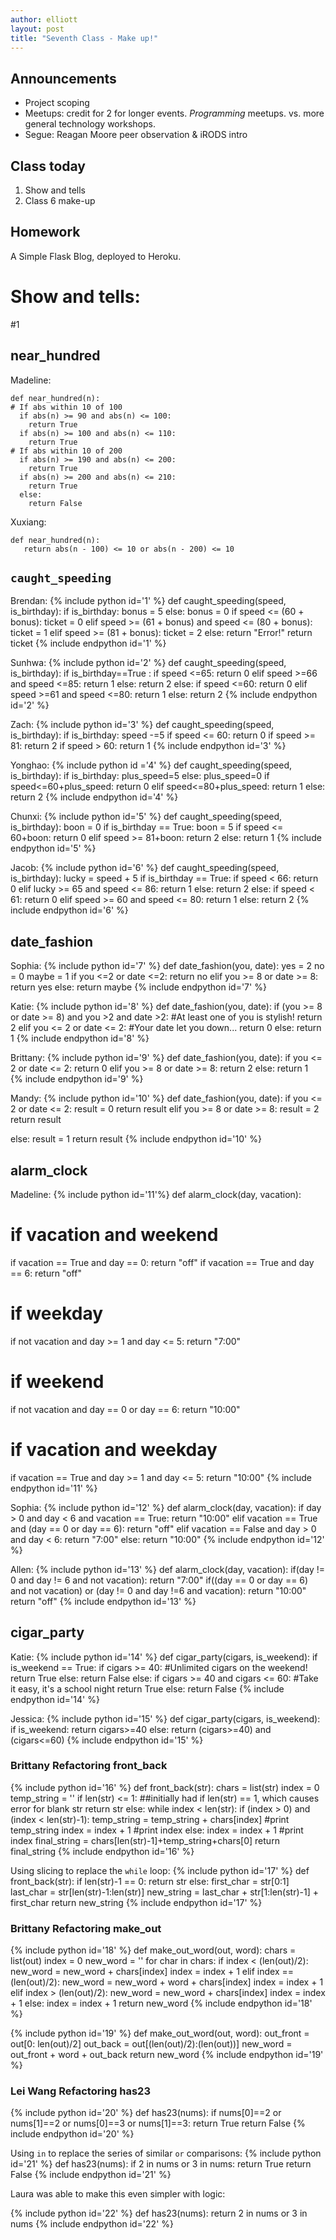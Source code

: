 ```yaml
---
author: elliott
layout: post
title: "Seventh Class - Make up!"
---
```


## Announcements

* Project scoping
* Meetups: credit for 2 for longer events.  *Programming* meetups.  vs. more general technology workshops.
* Segue: Reagan Moore peer observation & iRODS intro


## Class today

1. Show and tells
2. Class 6 make-up

## Homework

A Simple Flask Blog, deployed to Heroku.


# Show and tells:

\#1

## near_hundred

Madeline:

```
def near_hundred(n):
# If abs within 10 of 100
  if abs(n) >= 90 and abs(n) <= 100:
    return True
  if abs(n) >= 100 and abs(n) <= 110:
    return True
# If abs within 10 of 200
  if abs(n) >= 190 and abs(n) <= 200:
    return True
  if abs(n) >= 200 and abs(n) <= 210:
    return True
  else:
    return False
```

Xuxiang:

```
def near_hundred(n):
   return abs(n - 100) <= 10 or abs(n - 200) <= 10
```


## `caught_speeding`

Brendan:
{% include python id='1' %}
def caught_speeding(speed, is_birthday):
 if is_birthday:
   bonus = 5
 else:
   bonus = 0
 if speed <= (60 + bonus):
   ticket = 0
 elif speed >= (61 + bonus) and speed <= (80 + bonus):
   ticket = 1
 elif speed >= (81 + bonus):
   ticket = 2
 else:
   return "Error!"
 return ticket
{% include endpython id='1' %}

Sunhwa:
{% include python id='2' %}
def caught_speeding(speed, is_birthday):
    if is_birthday==True :
        if speed <=65:
           return 0
        elif speed >=66 and speed <=85:
           return 1
        else:
           return 2
    else:
        if speed <=60:
           return 0
        elif speed >=61 and speed <=80:
           return 1
        else:
           return 2
{% include endpython id='2' %}

Zach:
{% include python id='3' %}
  def caught_speeding(speed, is_birthday):
     if is_birthday:
        speed -=5
     if speed <= 60:
        return 0
     if speed >= 81:
        return 2
     if speed > 60:
        return 1
{% include endpython id='3' %}

Yonghao:
{% include python id ='4' %}
def caught_speeding(speed, is_birthday):
  if is_birthday:
   plus_speed=5
  else:
   plus_speed=0
  if speed<=60+plus_speed:
   return 0
  elif speed<=80+plus_speed:
   return 1
  else:
   return 2
{% include endpython id='4' %}

Chunxi:
{% include python id='5' %}
def caught_speeding(speed, is_birthday):
 boon = 0
 if is_birthday == True:
   boon = 5
 if speed <= 60+boon:
   return 0
 elif speed >= 81+boon:
   return 2
 else:
   return 1
{% include endpython id='5' %}

Jacob:
{% include python id='6' %}
def caught_speeding(speed, is_birthday):
    lucky = speed + 5
    if is_birthday == True:
        if speed < 66:
            return 0
        elif lucky >= 65 and speed <= 86:
            return 1
        else:
            return 2
    else:
        if speed < 61:
            return 0
        elif speed >= 60 and speed <= 80:
            return 1
        else:
            return 2
{% include endpython id='6' %}


## date_fashion

Sophia:
{% include python id='7' %}
def date_fashion(you, date):
  yes = 2
  no = 0
  maybe = 1
  if you <=2 or date <=2:
     return no
  elif you >= 8 or date >= 8:
     return yes
  else:
     return maybe
{% include endpython id='7' %}

Katie:
{% include python id='8' %}
def date_fashion(you, date):
  if (you >= 8 or date >= 8) and you >2 and date >2: #At least one of you is stylish!
    return 2
  elif you <= 2 or date <= 2: #Your date let you down...
    return 0
  else:
    return 1
{% include endpython id='8' %}

Brittany:
{% include python id='9' %}
def date_fashion(you, date):
    if you <= 2 or date <= 2:
        return 0
    elif you >= 8 or date >= 8:
        return 2
    else:
        return 1   
{% include endpython id='9' %}

Mandy:
{% include python id='10' %}
def date_fashion(you, date):
  if you <= 2 or date <= 2:
    result = 0
    return result 
  elif you >= 8 or date >= 8:
    result = 2
    return result

  else:
    result = 1
    return result
{% include endpython id='10' %}

## alarm_clock

Madeline:
{% include python id='11'%}
def alarm_clock(day, vacation):
# if vacation and weekend
  if vacation == True and day == 0:
    return "off"
  if vacation == True and day == 6:
    return "off"
# if weekday
  if not vacation and day >= 1 and day <= 5:
    return "7:00"
# if weekend
  if not vacation and day == 0 or day == 6:
    return "10:00"
# if vacation and weekday
  if vacation == True and day >= 1 and day <= 5:
    return "10:00"
{% include endpython id='11' %}

Sophia:
{% include python id='12' %}
def alarm_clock(day, vacation):
  if day > 0 and day < 6 and vacation == True:
    return "10:00"
  elif vacation == True and (day == 0 or day == 6):
    return "off"
  elif vacation == False and day > 0 and day < 6:
    return "7:00"
  else:
    return "10:00"
{% include endpython id='12' %}

Allen:
{% include python id='13' %}
  def alarm_clock(day, vacation):
    if(day != 0 and day != 6 and not vacation):
       return "7:00"
    if((day == 0 or day == 6) and not vacation) or (day != 0 and day !=6 and vacation):
       return "10:00"
    return "off"
{% include endpython id='13' %}

## cigar_party

Katie:
{% include python id='14' %}
def cigar_party(cigars, is_weekend):
  if is_weekend == True:
    if cigars >= 40: #Unlimited cigars on the weekend!
      return True
    else:
      return False
  else:
    if cigars >= 40 and cigars <= 60: #Take it easy, it's a school night
      return True
    else: 
      return False
{% include endpython id='14' %}

Jessica:
{% include python id='15' %}
def cigar_party(cigars, is_weekend):
    if is_weekend:
        return cigars>=40
    else:
        return (cigars>=40) and (cigars<=60) 
{% include endpython id='15' %}


### Brittany Refactoring front_back

{% include python id='16' %}
def front_back(str):
    chars = list(str)
    index = 0
    temp_string = ''
    if len(str) <= 1:  ##initially had if len(str) == 1, which causes error for blank str
        return str
    else:
        while index < len(str):
            if (index > 0) and (index < len(str)-1):
                temp_string = temp_string + chars[index]
                #print temp_string
                index = index + 1
                #print index
            else:
                index = index + 1
                #print index
        final_string = chars[len(str)-1]+temp_string+chars[0]
        return final_string
{% include endpython id='16' %}

Using slicing to replace the `while` loop:
{% include python id='17' %}
def front_back(str):
    if len(str)-1 == 0:
        return str
    else:
        first_char = str[0:1]
        last_char = str[len(str)-1:len(str)]
        new_string = last_char + str[1:len(str)-1] + first_char
        return new_string
{% include endpython id='17' %}

### Brittany Refactoring make_out

{% include python id='18' %}
def make_out_word(out, word):
    chars = list(out)
    index = 0
    new_word = ''
    for char in chars:
        if index < (len(out)/2):
            new_word = new_word + chars[index]
            index = index + 1
        elif index == (len(out)/2):
            new_word = new_word + word + chars[index]
            index = index + 1
        elif index > (len(out)/2):
            new_word = new_word + chars[index]
            index = index + 1
        else:
            index = index + 1
    return new_word
{% include endpython id='18' %}

{% include python id='19' %}
def make_out_word(out, word):
    out_front = out[0: len(out)/2]
    out_back = out[(len(out)/2):(len(out))]
    new_word = out_front + word + out_back
    return new_word
{% include endpython id='19' %}

### Lei Wang Refactoring has23

{% include python id='20' %}
def has23(nums):
  if nums[0]==2 or nums[1]==2 or nums[0]==3 or nums[1]==3:
    return True
  return False
{% include endpython id='20' %}

Using `in` to replace the series of similar `or` comparisons:
{% include python id='21' %}
def has23(nums):
 if 2 in nums or 3 in nums:
   return True
 return False
{% include endpython id='21' %}

Laura was able to make this even simpler with logic:

{% include python id='22' %}
def has23(nums):
   return 2 in nums or 3 in nums
{% include endpython id='22' %}
